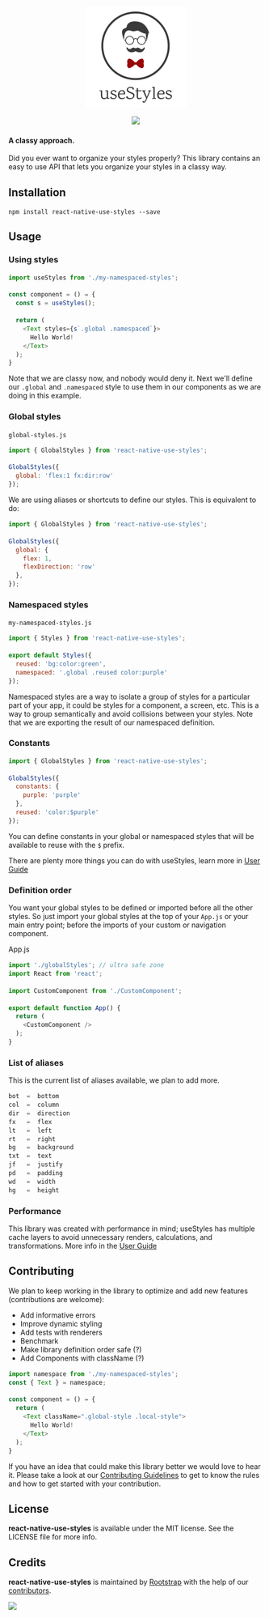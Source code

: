 <p align="center"><img src="resources/logo.png" /></p>

<p align="center">
  <img src="https://img.shields.io/github/license/Naereen/StrapDown.js.svg" />
<p>

#### A classy approach.

Did you ever want to organize your styles properly? This library contains an easy to use API that lets you organize your styles in a classy way.

## Installation

```
npm install react-native-use-styles --save
```

## Usage

### Using styles

```js
import useStyles from './my-namespaced-styles';

const component = () ⇒ {
  const s = useStyles();

  return (
    <Text styles={s`.global .namespaced`}>
      Hello World!
    </Text>
  );
}
```

Note that we are classy now, and nobody would deny it. Next we'll define our `.global` and `.namespaced` style to use them in our components as we are doing in this example.

### Global styles

`global-styles.js`
```js
import { GlobalStyles } from 'react-native-use-styles';

GlobalStyles({
  global: 'flex:1 fx:dir:row'
});
```

We are using aliases or shortcuts to define our styles. This is equivalent to do:

```js
import { GlobalStyles } from 'react-native-use-styles';

GlobalStyles({
  global: {
    flex: 1,
    flexDirection: 'row'
  },
});
```

### Namespaced styles

`my-namespaced-styles.js`
```js
import { Styles } from 'react-native-use-styles';

export default Styles({
  reused: 'bg:color:green',
  namespaced: '.global .reused color:purple'
});
```

Namespaced styles are a way to isolate a group of styles for a particular part of your app, it could be styles for a component, a screen, etc. This is a way to group semantically and avoid collisions between your styles. Note that we are exporting the result of our namespaced definition. 

### Constants

```js
import { GlobalStyles } from 'react-native-use-styles';

GlobalStyles({
  constants: {
    purple: 'purple'
  },
  reused: 'color:$purple'
});
```

You can define constants in your global or namespaced styles that will be available to reuse with the `$` prefix.

There are plenty more things you can do with useStyles, learn more in [User Guide](USER_GUIDE.md)

### Definition order

You want your global styles to be defined or imported before all the other styles. So just import your global styles at the top of your `App.js` or your main entry point; before the imports of your custom or navigation component.

App.js
```js
import './globalStyles'; // ultra safe zone
import React from 'react';

import CustomComponent from './CustomComponent';

export default function App() {
  return (
    <CustomComponent />
  );
}
```

### List of aliases

This is the current list of aliases available, we plan to add more.

```js
bot  =  bottom
col  =  column
dir  =  direction
fx   =  flex
lt   =  left
rt   =  right
bg   =  background
txt  =  text
jf   =  justify
pd   =  padding
wd   =  width
hg   =  height
```

### Performance

This library was created with performance in mind; useStyles has multiple cache layers to avoid unnecessary renders, calculations, and transformations. More info in the [User Guide](USER_GUIDE.md)

## Contributing

We plan to keep working in the library to optimize and add new features (contributions are welcome):

- Add informative errors
- Improve dynamic styling
- Add tests with renderers
- Benchmark
- Make library definition order safe (?)
- Add Components with className (?)
```js
import namespace from './my-namespaced-styles';
const { Text } = namespace;

const component = () ⇒ {
  return (
    <Text className=".global-style .local-style">
      Hello World!
    </Text>
  );
}
```

If you have an idea that could make this library better we would love to hear it. Please take a look at our [Contributing Guidelines](CONTRIBUTING.md) to get to know the rules and how to get started with your contribution.

## License

**react-native-use-styles** is available under the MIT license. See the LICENSE file for more info.

## Credits

**react-native-use-styles** is maintained by [Rootstrap](http://www.rootstrap.com) with the help of our [contributors](https://github.com/rootstrap/react-native-use-styles/contributors).

[<img src="https://s3-us-west-1.amazonaws.com/rootstrap.com/img/rs.png" width="100"/>](http://www.rootstrap.com)
